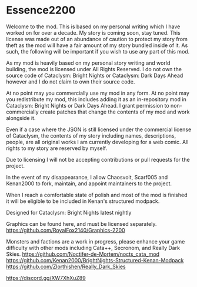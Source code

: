 # Essence2200

Welcome to the mod. This is based on my personal writing which I have worked on for over a decade. My story is coming soon, stay tuned. This license was made out of an abundance of caution to protect my story from theft as the mod will have a fair amount of my story bundled inside of it. As such, the following will be important if you wish to use any part of this mod.

As my mod is heavily based on my personal story writing and world building, the mod is licensed under All Rights Reserved. I do not own the source code of Cataclysm: Bright Nights or Cataclysm: Dark Days Ahead however and I do not claim to own their source code.

At no point may you commercially use my mod in any form. At no point may you redistribute my mod, this includes adding it as an in-repository mod in Cataclysm: Bright Nights or Dark Days Ahead. I grant  permission to non-commercially create patches that change the contents of my mod and work alongside it.

Even if a case where the JSON is still licensed under the commercial license of Cataclysm, the contents of my story including names, descriptions, people, are all original works I am currently developing for a web comic. All rights to my story are reserved by myself.

Due to licensing I will not be accepting contributions or pull requests for the project.

In the event of my disappearance, I allow Chaosvolt, Scarf005 and Kenan2000 to fork, maintain, and appoint maintainers to the project.

When I reach a comfortable state of polish and most of the mod is finished it will be eligible to be included in Kenan's structured modpack.

Designed for Cataclysm: Bright Nights latest nightly

Graphics can be found here, and must be licensed separately. https://github.com/RoyalFox2140/Graphics-2200

Monsters and factions are a work in progress, please enhance your game difficulty with other mods including Cata++, Secronom, and Really Dark Skies.
https://github.com/Noctifer-de-Mortem/nocts_cata_mod
https://github.com/Kenan2000/BrightNights-Structured-Kenan-Modpack
https://github.com/Zlorthishen/Really_Dark_Skies

https://discord.gg/XW7XhXuZ89
